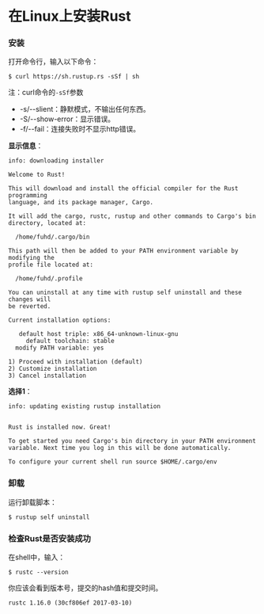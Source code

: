 在Linux上安装Rust
=================================
### 安装
打开命令行，输入以下命令：
```shell
$ curl https://sh.rustup.rs -sSf | sh
```
注：curl命令的`-sSf`参数
+ -s/--slient：静默模式，不输出任何东西。
+ -S/--show-error：显示错误。
+ -f/--fail：连接失败时不显示http错误。

**显示信息**：
```
info: downloading installer

Welcome to Rust!

This will download and install the official compiler for the Rust programming
language, and its package manager, Cargo.

It will add the cargo, rustc, rustup and other commands to Cargo's bin
directory, located at:

  /home/fuhd/.cargo/bin

This path will then be added to your PATH environment variable by modifying the
profile file located at:

  /home/fuhd/.profile

You can uninstall at any time with rustup self uninstall and these changes will
be reverted.

Current installation options:

   default host triple: x86_64-unknown-linux-gnu
     default toolchain: stable
  modify PATH variable: yes

1) Proceed with installation (default)
2) Customize installation
3) Cancel installation
```
**选择1**：
```
info: updating existing rustup installation


Rust is installed now. Great!

To get started you need Cargo's bin directory in your PATH environment
variable. Next time you log in this will be done automatically.

To configure your current shell run source $HOME/.cargo/env
```
### 卸载
运行卸载脚本：
```shell
$ rustup self uninstall
```

### 检查Rust是否安装成功
在shell中，输入：
```shell
$ rustc --version
```
你应该会看到版本号，提交的hash值和提交时间。
```
rustc 1.16.0 (30cf806ef 2017-03-10)
```
